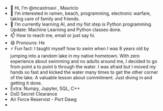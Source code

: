 - 👋 Hi, I’m @mcastroavi , Mauricio 
- 👀 I’m interested in ramen, beach, programming, electronic warfare, taking care of family and friends. 
- 🌱 I’m currently learning AI, and my fist step is Python programming. Update: Machine Learning and Python classes done. 
- 📫 How to reach me, email or just say hi.
- 😄 Pronouns: He
- ⚡ Fun fact: I taught myself how to swim when I was 8 years old by jumping into a random lake in my native hometown.
      With zero experience about swimming and no adults around me, I decided to go from point a to point b through the water.
      I was afraid but I moved my hands so fast and kicked the water many times to get the other corner of the lake. 
      A valuable lesson about commitment. Just diving in and getting it done. 
- Extra: Numpy, Jupyter, SQL, C++  
- DoD Secret Clearance
- Air Force Reservist - Port Dawg 
- <!---
mcastroavi/mcastroavi is a ✨ special ✨ repository because its `README.md` (this file) appears on your GitHub profile.
You can click the Preview link to take a look at your changes.
--->

